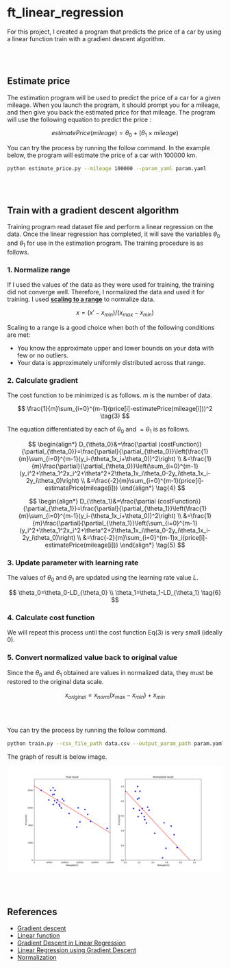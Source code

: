 # ft_linear_regression
For this project, I created a program that predicts the price of a car by using a linear function train with a gradient descent algorithm.

<br></br>

## Estimate price
The estimation program will be used to predict the price of a car for a given mileage.
When you launch the program, it should prompt you for a mileage, and then give you back the estimated price for that mileage. The program will use the following
equation to predict the price :

$$
estimatePrice(mileage) = \theta_0 + (\theta_1 \times mileage) \tag{1}
$$

You can try the process by running the follow command. In the example below, the program will estimate the price of a car with 100000 km.

```bash
python estimate_price.py --mileage 100000 --param_yaml param.yaml
```

<br></br>

## Train with a gradient descent algorithm
Training program read dataset file and perform a linear regression on the data.
Once the linear regression has completed, it will save the variables $\theta_0$ and $\theta_1$ for use in the estimation program.
The training procedure is as follows.

### **1. Normalize range**
If I used the values of the data as they were used for training, the training did not converge well. Therefore, I normalized the data and used it for training. I used [**scaling to a range**](https://developers.google.com/machine-learning/data-prep/transform/normalization#scaling-to-a-range) to normalize data.

$$
x=(x\prime - x_{min})/(x_{max}-x_{min}) \tag{2}
$$

Scaling to a range is a good choice when both of the following conditions are met:
- You know the approximate upper and lower bounds on your data with few or no outliers.
 - Your data is approximately uniformly distributed across that range.

### **2. Calculate gradient**
The cost function to be minimized is as follows. $m$ is the number of data.

$$
\frac{1}{m}\sum_{i=0}^{m-1}(price[i]-estimatePrice(mileage[i]))^2
\tag{3}
$$

The equation differentiated by each of $\theta_0$ and $=\theta_1$ is as follows.

$$
\begin{align*}
D_{\theta_0}&=\frac{\partial (costFunction)}{\partial_{\theta_0}}=\frac{\partial}{\partial_{\theta_0}}\left(\frac{1}{m}\sum_{i=0}^{m-1}(y_i-(\theta_1x_i+\theta_0))^2\right) \\
&=\frac{1}{m}\frac{\partial}{\partial_{\theta_0}}\left(\sum_{i=0}^{m-1}(y_i^2+\theta_1^2x_i^2+\theta^2+2\theta_1x_i\theta_0-2y_i\theta_1x_i-2y_i\theta_0)\right) \\
&=\frac{-2}{m}\sum_{i=0}^{m-1}(price[i]-estimatePrice(mileage[i]))
\end{align*} \tag{4}
$$

$$
\begin{align*}
D_{\theta_1}&=\frac{\partial (costFunction)}{\partial_{\theta_1}}=\frac{\partial}{\partial_{\theta_1}}\left(\frac{1}{m}\sum_{i=0}^{m-1}(y_i-(\theta_1x_i+\theta_0))^2\right) \\
&=\frac{1}{m}\frac{\partial}{\partial_{\theta_1}}\left(\sum_{i=0}^{m-1}(y_i^2+\theta_1^2x_i^2+\theta^2+2\theta_1x_i\theta_0-2y_i\theta_1x_i-2y_i\theta_0)\right) \\
&=\frac{-2}{m}\sum_{i=0}^{m-1}x_i(price[i]-estimatePrice(mileage[i]))
\end{align*} \tag{5}
$$

### **3. Update parameter with learning rate**
The values of $\theta_0$ and $\theta_1$ are updated using the learning rate value $L$.

$$
\theta_0=\theta_0-LD_{\theta_0} \\
\theta_1=\theta_1-LD_{\theta_1} \tag{6}
$$

### **4. Calculate cost function**
We will repeat this process until the cost function Eq(3) is very small (ideally 0).

### **5. Convert normalized value back to original value**
Since the $\theta_0$ and $\theta_1$ obtained are values in normalized data, they must be restored to the original data scale.

$$
x_{original}=x_{norm}(x_{max}-x_{min})+x_{min} \tag{7}
$$

<br></br>

You can try the process by running the follow command.

```bash
python train.py --csv_file_path data.csv --output_param_path param.yaml
```

The graph of result is below image.

<img src='images/result_graph.png' width='700'>

<br></br>

## References
- [Gradient descent](https://en.wikipedia.org/wiki/Gradient_descent)
- [Linear function](https://en.wikipedia.org/wiki/Linear_function)
- [Gradient Descent in Linear Regression](https://www.analyticsvidhya.com/blog/2021/04/gradient-descent-in-linear-regression/)
- [Linear Regression using Gradient Descent](https://towardsdatascience.com/linear-regression-using-gradient-descent-97a6c8700931)
- [Normalization](https://developers.google.com/machine-learning/data-prep/transform/normalization)
